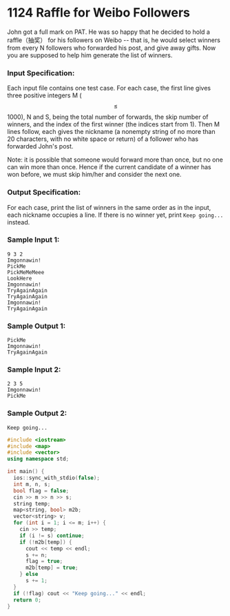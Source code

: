 # 1124 Raffle for Weibo Followers
John got a full mark on PAT. He was so happy that he decided to hold a raffle（抽奖） for his followers on Weibo -- that is, he would select winners from every N followers who forwarded his post, and give away gifts. Now you are supposed to help him generate the list of winners.

### Input Specification:

Each input file contains one test case. For each case, the first line gives three positive integers M ($$\le$$ 1000), N and S, being the total number of forwards, the skip number of winners, and the index of the first winner (the indices start from 1). Then M lines follow, each gives the nickname (a nonempty string of no more than 20 characters, with no white space or return) of a follower who has forwarded John's post.

Note: it is possible that someone would forward more than once, but no one can win more than once. Hence if the current candidate of a winner has won before, we must skip him/her and consider the next one.

### Output Specification:

For each case, print the list of winners in the same order as in the input, each nickname occupies a line. If there is no winner yet, print `Keep going...` instead.

### Sample Input 1:
```in
9 3 2
Imgonnawin!
PickMe
PickMeMeMeee
LookHere
Imgonnawin!
TryAgainAgain
TryAgainAgain
Imgonnawin!
TryAgainAgain
```

### Sample Output 1:
```out
PickMe
Imgonnawin!
TryAgainAgain
```

### Sample Input 2:
```in
2 3 5
Imgonnawin!
PickMe
```

### Sample Output 2:
```out
Keep going...
```

```cpp
#include <iostream>
#include <map>
#include <vector>
using namespace std;

int main() {
  ios::sync_with_stdio(false);
  int m, n, s;
  bool flag = false;
  cin >> m >> n >> s;
  string temp;
  map<string, bool> m2b;
  vector<string> v;
  for (int i = 1; i <= m; i++) {
    cin >> temp;
    if (i != s) continue;
    if (!m2b[temp]) {
      cout << temp << endl;
      s += n;
      flag = true;
      m2b[temp] = true;
    } else
      s += 1;
  }
  if (!flag) cout << "Keep going..." << endl;
  return 0;
}
```